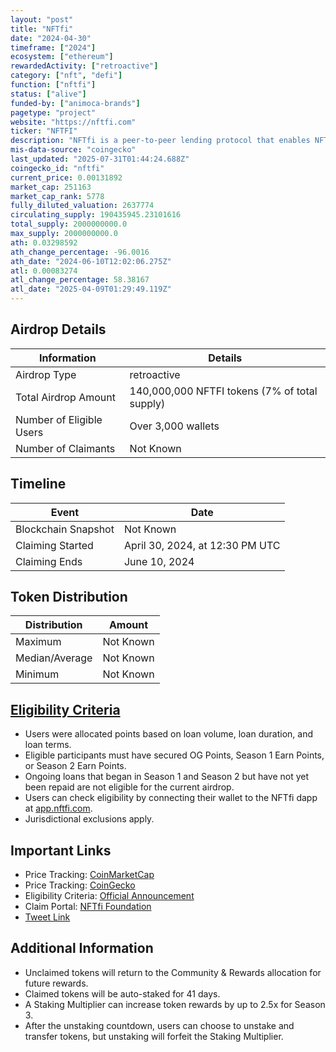 ```yaml
---
layout: "post"
title: "NFTfi"
date: "2024-04-30"
timeframe: ["2024"]
ecosystem: ["ethereum"]
rewardedActivity: ["retroactive"]
category: ["nft", "defi"]
function: ["nftfi"]
status: ["alive"]
funded-by: ["animoca-brands"]
pagetype: "project"
website: "https://nftfi.com"
ticker: "NFTFI"
description: "NFTfi is a peer-to-peer lending protocol that enables NFT owners to obtain liquidity while lenders earn interest. It serves as a decentralized and permissionless settlement layer for NFT finance projects."
mis-data-source: "coingecko"
last_updated: "2025-07-31T01:44:24.688Z"
coingecko_id: "nftfi"
current_price: 0.00131892
market_cap: 251163
market_cap_rank: 5778
fully_diluted_valuation: 2637774
circulating_supply: 190435945.23101616
total_supply: 2000000000.0
max_supply: 2000000000.0
ath: 0.03298592
ath_change_percentage: -96.0016
ath_date: "2024-06-10T12:02:06.275Z"
atl: 0.00083274
atl_change_percentage: 58.38167
atl_date: "2025-04-09T01:29:49.119Z"
---
```


## Airdrop Details

| Information              | Details                                       |
| ------------------------ | --------------------------------------------- |
| Airdrop Type             | retroactive                                   |
| Total Airdrop Amount     | 140,000,000 NFTFI tokens (7% of total supply) |
| Number of Eligible Users | Over 3,000 wallets                            |
| Number of Claimants      | Not Known                                     |

## Timeline

| Event               | Date                            |
| ------------------- | ------------------------------- |
| Blockchain Snapshot | Not Known                       |
| Claiming Started    | April 30, 2024, at 12:30 PM UTC |
| Claiming Ends       | June 10, 2024                   |

## Token Distribution

| Distribution   | Amount    |
| -------------- | --------- |
| Maximum        | Not Known |
| Median/Average | Not Known |
| Minimum        | Not Known |

## [Eligibility Criteria](https://blog.nftfifoundation.org/nftfi-airdrop-token-claim-explained/)

- Users were allocated points based on loan volume, loan duration, and loan terms.
- Eligible participants must have secured OG Points, Season 1 Earn Points, or Season 2 Earn Points.
- Ongoing loans that began in Season 1 and Season 2 but have not yet been repaid are not eligible for the current airdrop.
- Users can check eligibility by connecting their wallet to the NFTfi dapp at [app.nftfi.com](https://app.nftfi.com).
- Jurisdictional exclusions apply.

## Important Links

- Price Tracking: [CoinMarketCap](https://coinmarketcap.com/currencies/nftfi)
- Price Tracking: [CoinGecko](https://www.coingecko.com/en/coins/nftfi)
- Eligibility Criteria: [Official Announcement](https://blog.nftfifoundation.org/nftfi-airdrop-token-claim-explained)
- Claim Portal: [NFTfi Foundation](https://www.nftfifoundation.org)
- [Tweet Link](https://x.com/NFTfiFoundation/status/1783878934083346939)

## Additional Information

- Unclaimed tokens will return to the Community & Rewards allocation for future rewards.
- Claimed tokens will be auto-staked for 41 days.
- A Staking Multiplier can increase token rewards by up to 2.5x for Season 3.
- After the unstaking countdown, users can choose to unstake and transfer tokens, but unstaking will forfeit the Staking Multiplier.